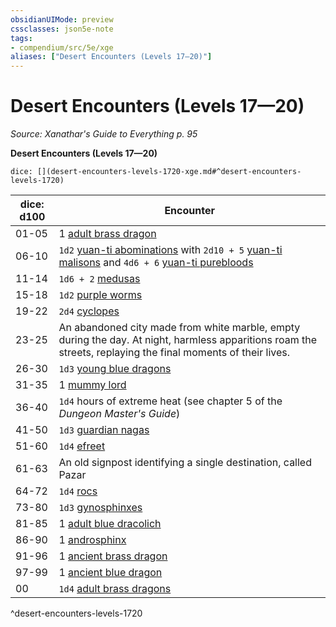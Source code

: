 ```yaml
---
obsidianUIMode: preview
cssclasses: json5e-note
tags:
- compendium/src/5e/xge
aliases: ["Desert Encounters (Levels 17—20)"]
---
```

# Desert Encounters (Levels 17—20)
*Source: Xanathar's Guide to Everything p. 95* 

**Desert Encounters (Levels 17—20)**

`dice: [](desert-encounters-levels-1720-xge.md#^desert-encounters-levels-1720)`

| dice: d100 | Encounter |
|------------|-----------|
| 01-05 | 1 [adult brass dragon](/2-Mechanics/CLI/bestiary/dragon/adult-brass-dragon.md) |
| 06-10 | `1d2` [yuan-ti abominations](/2-Mechanics/CLI/bestiary/monstrosity/yuan-ti-abomination.md) with `2d10 + 5` [yuan-ti malisons](/2-Mechanics/CLI/bestiary/monstrosity/yuan-ti-malison-type-1.md) and `4d6 + 6` [yuan-ti purebloods](/2-Mechanics/CLI/bestiary/humanoid/yuan-ti-pureblood.md) |
| 11-14 | `1d6 + 2` [medusas](/2-Mechanics/CLI/bestiary/monstrosity/medusa.md) |
| 15-18 | `1d2` [purple worms](/2-Mechanics/CLI/bestiary/monstrosity/purple-worm.md) |
| 19-22 | `2d4` [cyclopes](/2-Mechanics/CLI/bestiary/giant/cyclops.md) |
| 23-25 | An abandoned city made from white marble, empty during the day. At night, harmless apparitions roam the streets, replaying the final moments of their lives. |
| 26-30 | `1d3` [young blue dragons](/2-Mechanics/CLI/bestiary/dragon/young-blue-dragon.md) |
| 31-35 | 1 [mummy lord](/2-Mechanics/CLI/bestiary/undead/mummy-lord.md) |
| 36-40 | `1d4` hours of extreme heat (see chapter 5 of the *Dungeon Master's Guide*) |
| 41-50 | `1d3` [guardian nagas](/2-Mechanics/CLI/bestiary/monstrosity/guardian-naga.md) |
| 51-60 | `1d4` [efreet](/2-Mechanics/CLI/bestiary/elemental/efreeti.md) |
| 61-63 | An old signpost identifying a single destination, called Pazar |
| 64-72 | `1d4` [rocs](/2-Mechanics/CLI/bestiary/monstrosity/roc.md) |
| 73-80 | `1d3` [gynosphinxes](/2-Mechanics/CLI/bestiary/monstrosity/gynosphinx.md) |
| 81-85 | 1 [adult blue dracolich](/2-Mechanics/CLI/bestiary/undead/adult-blue-dracolich.md) |
| 86-90 | 1 [androsphinx](/2-Mechanics/CLI/bestiary/monstrosity/androsphinx.md) |
| 91-96 | 1 [ancient brass dragon](/2-Mechanics/CLI/bestiary/dragon/ancient-brass-dragon.md) |
| 97-99 | 1 [ancient blue dragon](/2-Mechanics/CLI/bestiary/dragon/ancient-blue-dragon.md) |
| 00 | `1d4` [adult brass dragons](/2-Mechanics/CLI/bestiary/dragon/adult-brass-dragon.md) |
^desert-encounters-levels-1720
